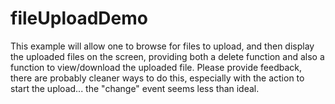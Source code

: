# fileUploadDemo
This example will allow one to browse for files to upload, and then display the uploaded files on the screen, providing both a delete function and also a function to view/download the uploaded file. Please provide feedback, there are probably cleaner ways to do this, especially with the action to start the upload... the "change" event seems less than ideal.
